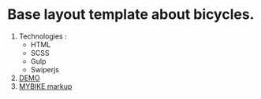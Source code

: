 # Base layout template about bicycles.
1. Technologies :
    - HTML
    - SCSS
    - Gulp
    - Swiperjs
3. [DEMO](https://svitjojo.github.io/MyBike-landing/)
4. [MYBIKE markup](https://www.figma.com/file/NZQAIydtHo5QkINyGLHNcq/BIKE-New-Version?node-id=0%3A1)


